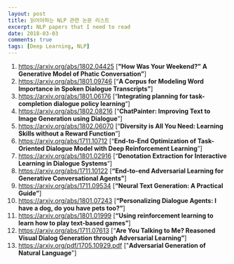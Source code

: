 ```yaml
---
layout: post
title: 읽어야하는 NLP 관련 논문 리스트
excerpt: NLP papers that I need to read
date: 2018-03-03
comments: true
tags: [Deep Learning, NLP]
---
```


1. <https://arxiv.org/abs/1802.04425> [**"How Was Your Weekend?" A Generative Model of Phatic Conversation”**]
2. <https://arxiv.org/abs/1801.09746> [“**A Corpus for Modeling Word Importance in Spoken Dialogue Transcripts”**]
3. <https://arxiv.org/abs/1801.06176> [“**Integrating planning for task-completion dialogue policy learning**“]
4. <https://arxiv.org/abs/1802.08216> [“**ChatPainter: Improving Text to Image Generation using Dialogue**”]
5. <https://arxiv.org/abs/1802.06070> [“**Diversity is All You Need: Learning Skills without a Reward Function**”]
6. <https://arxiv.org/abs/1711.10712> [“**End-to-End Optimization of Task-Oriented Dialogue Model with Deep Reinforcement Learning**”]
7. <https://arxiv.org/abs/1801.02916> [“**Denotation Extraction for Interactive Learning in Dialogue Systems**“]
8. https://arxiv.org/abs/1711.10122 [**“End-to-end Adversarial Learning for Generative Conversational Agents”**]
9. https://arxiv.org/abs/1711.09534 [**“Neural Text Generation: A Practical Guide”**]
10. https://arxiv.org/abs/1801.07243 [**“Personalizing Dialogue Agents: I have a dog, do you have pets too?”**]
11. https://arxiv.org/abs/1801.01999 [**“Using reinforcement learning to learn how to play text-based games”**]
12. <https://arxiv.org/abs/1711.07613> [“**Are You Talking to Me? Reasoned Visual Dialog Generation through Adversarial Learning”**]
13. https://arxiv.org/pdf/1705.10929.pdf ["**Adversarial Generation of Natural Language**"]

